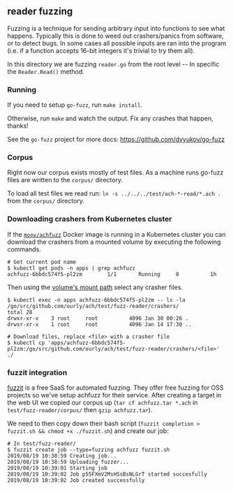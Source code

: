 ## reader fuzzing

Fuzzing is a technique for sending arbitrary input into functions to see what happens. Typically this is done to weed out crashers/panics from software, or to detect bugs. In some cases all possible inputs are ran into the program (i.e. if a function accepts 16-bit integers it's trivial to try them all).

In this directory we are fuzzing `reader.go` from the root level -- In specific the `Reader.Read()` method.

### Running

If you need to setup `go-fuzz`, run `make install`.

Otherwise, run `make` and watch the output. Fix any crashes that happen, thanks!

See the `go-fuzz` project for more docs: https://github.com/dvyukov/go-fuzz

### Corpus

Right now our corpus exists mostly of test files. As a machine runs go-fuzz files are written to the `corpus/` directory.

To load all test files we read run: `ln -s ../../../test/ach-*-read/*.ach .` from the `corpus/` directory.

### Downloading crashers from Kubernetes cluster

If the [`moov/achfuzz`](https://hub.docker.com/r/moov/achfuzz) Docker image is running in a Kubernetes cluster you can download the crashers from a mounted volume by executing the following commands.

```
# Get current pod name
$ kubectl get pods -n apps | grep achfuzz
achfuzz-6bbdc574f5-pl2zm        1/1       Running     0          1h
```

Then using the [volume's mount path](https://github.com/ourly/infra/blob/master/lib/apps/10-achfuzz.yml#L43) select any crasher files.

```
$ kubectl exec -n apps achfuzz-6bbdc574f5-pl2zm -- ls -la /go/src/github.com/ourly/ach/test/fuzz-reader/crashers/
total 28
drwxr-xr-x    3 root     root          4096 Jan 30 00:26 .
drwxr-xr-x    1 root     root          4096 Jan 14 17:30 ..

# Download files, replace <file> with a crasher file
$ kubectl cp 'apps/achfuzz-6bbdc574f5-pl2zm:/go/src/github.com/ourly/ach/test/fuzz-reader/crashers/<file>' ./
```

### fuzzit integration

[fuzzit](https://fuzzit.dev/) is a free SaaS for automated fuzzing. They offer free fuzzing for OSS projects so we've setup achfuzz for their service. After creating a target in the web UI we copied our corpus up (`tar cf achfuzz.tar *.ach` in `test/fuzz-reader/corpus/` then `gzip achfuzz.tar`).

We need to then copy down their bash script (`fuzzit completion > fuzzit.sh && chmod +x ./fuzzit.sh`) and create our job:

```
# In test/fuzz-reader/
$ fuzzit create job --type=fuzzing achfuzz fuzzit.sh
2019/08/19 10:38:59 Creating job...
2019/08/19 10:38:59 Uploading fuzzer...
2019/08/19 10:39:01 Starting job
2019/08/19 10:39:02 Job p55FXmV2MsHSsBsNLGrT started succesfully
2019/08/19 10:39:02 Job created successfully
```
